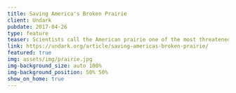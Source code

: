 ```yaml
---
title: Saving America's Broken Prairie
client: Undark
pubdate: 2017-04-26 
type: feature
teaser: Scientists call the American prairie one of the most threatened ecosystems on the planet. Will it disappear forever?
link: https://undark.org/article/saving-americas-broken-prairie/
featured: true
img: assets/img/prairie.jpg
img-background_size: auto 100%
img-background_position: 50% 50%
show_on_home: true
---
```

